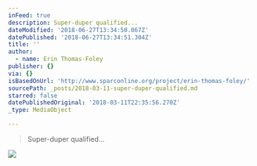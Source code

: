 ```yaml
---
inFeed: true
description: Super-duper qualified...
dateModified: '2018-06-27T13:34:50.067Z'
datePublished: '2018-06-27T13:34:51.304Z'
title: ''
author:
  - name: Erin Thomas-Foley
publisher: {}
via: {}
isBasedOnUrl: 'http://www.sparconline.org/project/erin-thomas-foley/'
sourcePath: _posts/2018-03-11-super-duper-qualified.md
starred: false
datePublishedOriginal: '2018-03-11T22:35:56.270Z'
_type: MediaObject

---
```

> Super-duper qualified...

![](https://the-grid-user-content.s3-us-west-2.amazonaws.com/a323e298-a9ed-4cd8-8ba1-ddd564224450.jpg)